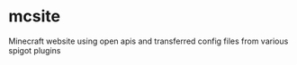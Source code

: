 # mcsite
Minecraft website using open apis and transferred config files from various spigot plugins
